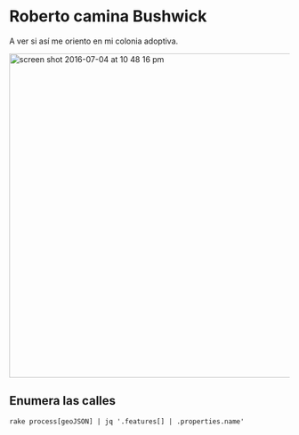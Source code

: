 # Roberto camina Bushwick

A ver si así me oriento en mi colonia adoptiva.

<img width="583" alt="screen shot 2016-07-04 at 10 48 16 pm" src="https://cloud.githubusercontent.com/assets/123365/16572698/6e18de96-4239-11e6-8360-abfe3acec634.png">

## Enumera las calles

```shell
rake process[geoJSON] | jq '.features[] | .properties.name'
```

